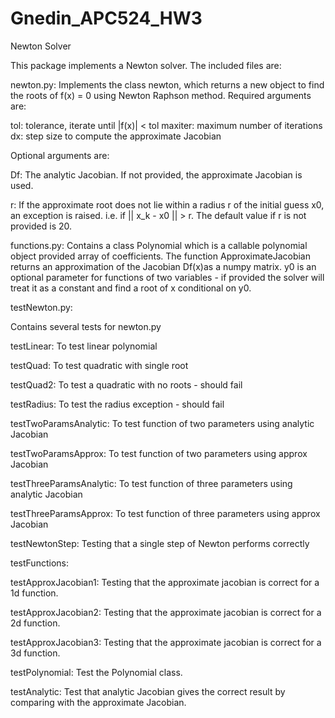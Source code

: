 # Gnedin_APC524_HW3

Newton Solver

This package implements a Newton solver. The included files are:

newton.py: 
Implements the class newton, which returns a new object to find the roots of f(x) = 0 using Newton Raphson method. Required arguments are:

tol: tolerance, iterate until |f(x)| < tol
maxiter: maximum number of iterations
dx: step size to compute the approximate Jacobian

Optional arguments are:

Df: The analytic Jacobian. If not provided, the approximate Jacobian is used.

r: If the approximate root does not lie within a radius r of the initial guess x0, an exception is raised. i.e. if || x_k - x0 || > r. The default value if r is not provided is 20.

functions.py:
Contains a class Polynomial which is a callable polynomial object provided array of coefficients. 
The function ApproximateJacobian returns an approximation of the Jacobian Df(x)as a numpy matrix.
y0 is an optional parameter for functions of two variables - if provided the solver will treat it as a constant and find a root of x conditional on y0.

testNewton.py:

Contains several tests for newton.py

testLinear: To test linear polynomial

testQuad: To test quadratic with single root

testQuad2: To test a quadratic with no roots - should fail

testRadius: To test the radius exception - should fail

testTwoParamsAnalytic: To test function of two parameters using analytic Jacobian

testTwoParamsApprox: To test function of two parameters using approx Jacobian

testThreeParamsAnalytic: To test function of three parameters using analytic Jacobian

testThreeParamsApprox: To test function of three parameters using approx Jacobian

testNewtonStep: Testing that a single step of Newton performs correctly



testFunctions:

testApproxJacobian1: Testing that the approximate jacobian is correct for a 1d function.

testApproxJacobian2: Testing that the approximate jacobian is correct for a 2d function.

testApproxJacobian3: Testing that the approximate jacobian is correct for a 3d function.

testPolynomial: Test the Polynomial class.

testAnalytic: Test that analytic Jacobian gives the correct result by comparing with the approximate Jacobian.
